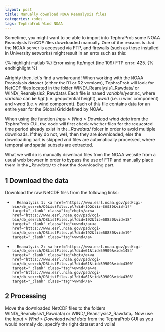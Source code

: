 ```yaml
---
layout: post
title: Manually download NOAA Reanalysis files
categories: codes
tags: TephraProb Wind NOAA
---
```


Sometime, you might want to be able to import into TephraProb some NOAA Reanalysis NetCDF files downloaded manually. One of the reasons is that the NOAA server is accessed via FTP, and firewalls (such as those installed in University networks) might result in an error such as this:

{% highlight matlab %}
Error using ftp/mget (line 109)
FTP error: 425.
{% endhighlight %}

Alrighty then, let's find a workaround! When working with the NOAA Reanalysis dataset (either the R1 or R2 versions), TephraProb will look for NetCDF files located in the folder WIND/_Reanalysis1_Rawdata/ or WIND/_Reanalysis2_Rawdata/. Each file is named *variable*/*year*.nc, where *variable* can be *hgt* (i.e. geopotential height), *uwnd* (i.e. u wind component) and *vwnd* (i.e. v wind component). Each of this file contains data for an entire year for the Global Grid defined by NOAA. 

When using the function *Input > Wind > Download wind data* from the TephraProb GUI, the code will first check whether files for the requested time period already exist in the *_Rawdata/* folder in order to avoid multiple downloads. If they do not, well, then they are downloaded, else the downloading part is skipped and files are automatically processed, where temporal and spatial subsets are extracted. 

What we will do is manually download files from the NOAA website from a usual web browser in order to bypass the use of FTP and manually place them in the *_Rawdata/* to cheat the downloading part.

## 1 Download the data
Download the raw NetCDF files from the following links:
*		Reanalysis 1: <a href="https://www.esrl.noaa.gov/psd/cgi-bin/db_search/DBListFiles.pl?did=192&tid=60830&vid=14" target="_blank" class="tag">hgt</a><a href="https://www.esrl.noaa.gov/psd/cgi-bin/db_search/DBListFiles.pl?did=192&tid=60830&vid=18" target="_blank" class="tag">uwnd</a><a href="https://www.esrl.noaa.gov/psd/cgi-bin/db_search/DBListFiles.pl?did=192&tid=60830&vid=19" target="_blank" class="tag">vwnd</a>
*		Reanalysis 2: <a href="https://www.esrl.noaa.gov/psd/cgi-bin/db_search/DBListFiles.pl?did=61&tid=59909&vid=1454" target="_blank" class="tag">hgt</a><a href="https://www.esrl.noaa.gov/psd/cgi-bin/db_search/DBListFiles.pl?did=61&tid=59909&vid=4300" target="_blank" class="tag">uwnd</a><a href="https://www.esrl.noaa.gov/psd/cgi-bin/db_search/DBListFiles.pl?did=61&tid=59909&vid=4306" target="_blank" class="tag">vwnd</a>


## 2 Processing
Move the downloaded NetCDF files to the folders WIND/_Reanalysis1_Rawdata/ or WIND/_Reanalysis2_Rawdata/. Now use the *Input > Wind > Download wind data* from the TephraProb GUI as you would normally do, specify the right dataset and voila!